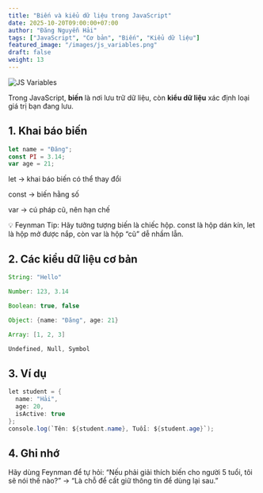 ```yaml
---
title: "Biến và kiểu dữ liệu trong JavaScript"
date: 2025-10-20T09:00:00+07:00
author: "Đăng Nguyễn Hải"
tags: ["JavaScript", "Cơ bản", "Biến", "Kiểu dữ liệu"]
featured_image: "/images/js_variables.png"
draft: false
weight: 13
---
```


![JS Variables](/images/js_variables.png)

Trong JavaScript, **biến** là nơi lưu trữ dữ liệu, còn **kiểu dữ liệu** xác định loại giá trị bạn đang lưu.<!--more-->

## 1. Khai báo biến
```javascript
let name = "Đăng";
const PI = 3.14;
var age = 21;

```
let → khai báo biến có thể thay đổi

const → biến hằng số

var → cú pháp cũ, nên hạn chế

💡 Feynman Tip: Hãy tưởng tượng biến là chiếc hộp.
const là hộp dán kín, let là hộp mở được nắp, còn var là hộp “cũ” dễ nhầm lẫn.


## 2. Các kiểu dữ liệu cơ bản

```java
String: "Hello"

Number: 123, 3.14

Boolean: true, false

Object: {name: "Đăng", age: 21}

Array: [1, 2, 3]

Undefined, Null, Symbol

```

## 3. Ví dụ

```java
let student = {
  name: "Hải",
  age: 20,
  isActive: true
};
console.log(`Tên: ${student.name}, Tuổi: ${student.age}`);

```

## 4. Ghi nhớ
Hãy dùng Feynman để tự hỏi:
“Nếu phải giải thích biến cho người 5 tuổi, tôi sẽ nói thế nào?”
→ “Là chỗ để cất giữ thông tin để dùng lại sau.”